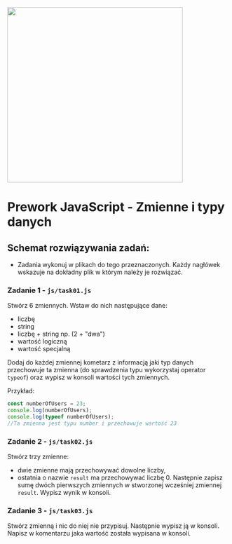 <img src="http://coderslab.pl/img/coderslab-logo.png" width="400"/>

# Prework JavaScript - Zmienne i typy danych

## Schemat rozwiązywania zadań:

* Zadania wykonuj w plikach do tego przeznaczonych. Każdy nagłówek wskazuje na dokładny plik w którym należy je rozwiązać.


### Zadanie 1 - `js/task01.js`
Stwórz 6 zmiennych. Wstaw do nich następujące dane:

* liczbę
* string
* liczbę + string np. (2 + "dwa")
* wartość logiczną
* wartość specjalną

Dodaj do każdej zmiennej kometarz z informacją jaki typ danych przechowuje ta zmienna (do sprawdzenia typu wykorzystaj operator ```typeof```) oraz wypisz w konsoli wartości tych zmiennych.


Przykład:
```js
const numberOfUsers = 23;
console.log(numberOfUsers);
console.log(typeof numberOfUsers);
//Ta zmienna jest typu number i przechowuje wartość 23
```

### Zadanie 2 - `js/task02.js`
Stwórz trzy zmienne:
* dwie zmienne mają przechowywać dowolne liczby,
* ostatnia o nazwie ```result``` ma przechowywać liczbę 0.
Następnie zapisz sumę dwóch pierwszych zmiennych w stworzonej wcześniej zmiennej ```result```. Wypisz wynik w konsoli.


### Zadanie 3 - `js/task03.js`
Stwórz zmienną i nic do niej nie przypisuj. Następnie wypisz ją w konsoli. Napisz w komentarzu jaka wartość została wypisana w konsoli.

